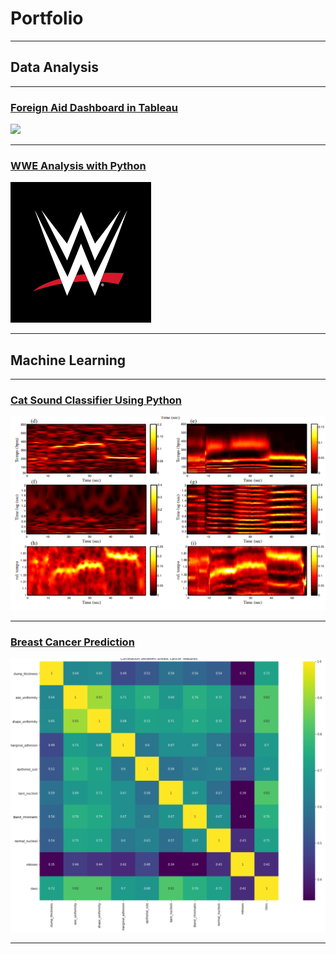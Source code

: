 # Portfolio

---

## Data Analysis 

---
### [Foreign Aid Dashboard in Tableau](https://github.com/kexantus/Foreign-Aid)
<img src="https://github.com/kexantus/Foreign-Aid/Foreign Aid.png?raw=true"/>

---
### [WWE Analysis with Python](https://github.com/kexantus/WWE)
<img src="images/wwe.png"/>

---

## Machine Learning

---
### [Cat Sound Classifier Using Python](https://github.com/Fairfield-University-Hybrid-AI-Lab/felidetect)
<img src="images/cat.png"/>

---
### [Breast Cancer Prediction](https://github.com/kexantus/Breast_Cancer_Prediction)
<img src="images/breastCancer.png"/>

---
